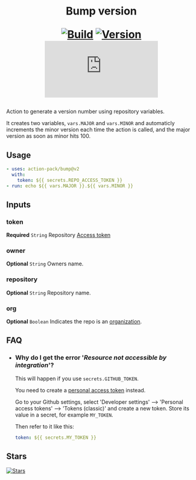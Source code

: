 <h1 align="center">Bump version<br />
<div align="center">
  
  [![Build](https://github.com/action-pack/bump/actions/workflows/build.yml/badge.svg)](https://github.com/action-pack/bump/)
  [![Version](https://img.shields.io/github/v/tag/action-pack/bump?label=version&sort=semver&color=066da5)](https://github.com/marketplace/actions/bump-version-number)
  [![Size](https://img.shields.io/github/size/action-pack/bump/dist/index.js?branch=release/v2.08&label=size&color=066da5)](https://github.com/action-pack/bump/)
  
</div></h1>

Action to generate a version number using repository variables.

It creates two variables, `vars.MAJOR` and `vars.MINOR` and automaticly increments the minor version each time the action is called, and the major version as soon as minor hits 100.

## Usage

```YAML
- uses: action-pack/bump@v2
  with:
    token: ${{ secrets.REPO_ACCESS_TOKEN }}
- run: echo ${{ vars.MAJOR }}.${{ vars.MINOR }}
```

## Inputs

### token

**Required** `String` Repository [Access token](https://docs.github.com/en/github/authenticating-to-github/creating-a-personal-access-token)

### owner

**Optional** `String` Owners name.

### repository

**Optional** `String` Repository name.

### org

**Optional** `Boolean` Indicates the repo is an [organization](https://docs.github.com/en/github/setting-up-and-managing-organizations-and-teams/about-organizations).

## FAQ

  * ### Why do I get the error '*Resource not accessible by integration*'?

    This will happen if you use ```secrets.GITHUB_TOKEN```.

    You need to create a [personal access token](https://docs.github.com/en/github/authenticating-to-github/creating-a-personal-access-token) instead.

    Go to your Github settings, select 'Developer settings' --> 'Personal access tokens' --> 'Tokens (classic)' and create a new token. Store its value in a secret, for example ```MY_TOKEN```.

    Then refer to it like this:
    
    ```yaml
    token: ${{ secrets.MY_TOKEN }}
    ```

## Stars
[![Stars](https://starchart.cc/action-pack/bump.svg?variant=adaptive)](https://starchart.cc/action-pack/bump)
